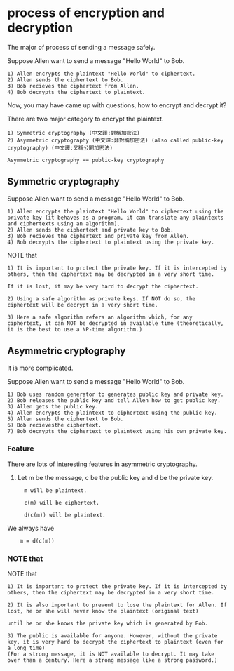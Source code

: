 # process of encryption and decryption

The major of process of sending a message safely.

Suppose Allen want to send a message "Hello World" to Bob.

    1) Allen encrypts the plaintext "Hello World" to ciphertext.
    2) Allen sends the ciphertext to Bob.
    3) Bob recieves the ciphertext from Allen.
    4) Bob decrypts the ciphertext to plaintext.
    
Now, you may have came up with questions, how to encrypt and decrypt it?    

There are two major category to encrypt the plaintext.

    1) Symmetric cryptography (中文譯:對稱加密法)
    2) Asymmetric cryptography (中文譯:非對稱加密法) (also called public-key cryptography) (中文譯:又稱公開加密法)
    
    Asymmetric cryptography == public-key cryptography
    
## Symmetric cryptography

Suppose Allen want to send a message "Hello World" to Bob.

    1) Allen encrypts the plaintext "Hello World" to ciphertext using the private key (it behaves as a program, it can translate any plaintexts and ciphertexts using an algorithm).
    2) Allen sends the ciphertext and private key to Bob.
    3) Bob recieves the ciphertext and private key from Allen.
    4) Bob decrypts the ciphertext to plaintext using the private key.
    
NOTE that 
    
    1) It is important to protect the private key. If it is intercepted by others, then the ciphertext may be decrypted in a very short time.
    
    If it is lost, it may be very hard to decrypt the ciphertext.
    
    2) Using a safe algorithm as private keys. If NOT do so, the ciphertext will be decrypt in a very short time.
    
    3) Here a safe algorithm refers an algorithm which, for any ciphertext, it can NOT be decrypted in available time (theoretically, it is the best to use a NP-time algorithm.)
    
    
## Asymmetric cryptography

It is more complicated.

Suppose Allen want to send a message "Hello World" to Bob.

    1) Bob uses random generator to generates public key and private key.
    2) Bob releases the public key and tell Allen how to get public key.
    3) Allen gets the public key.
    4) Allen encrypts the plaintext to ciphertext using the public key.
    5) Allen sends the ciphertext to Bob.
    6) Bob recievesthe ciphertext.
    7) Bob decrypts the ciphertext to plaintext using his own private key.
    
    
### Feature

There are lots of interesting features in asymmetric cryptography.

1. Let m be the message, c be the public key and d be the private key.

         m will be plaintext.
    
         c(m) will be ciphertext.
         
         d(c(m)) will be plaintext.
        
        
We always have
        
        m = d(c(m))
    




### NOTE that
 NOTE that 
    
    1) It is important to protect the private key. If it is intercepted by others, then the ciphertext may be decrypted in a very short time.
    
    2) It is also important to prevent to lose the plaintext for Allen. If lost, he or she will never know the plaintext (original text) 
    
    until he or she knows the private key which is generated by Bob.
    
    3) The public is available for anyone. However, without the private key, it is very hard to decrypt the ciphertext to plaintext (even for a long time) 
    (For a strong message, it is NOT available to decrypt. It may take over than a century. Here a strong message like a strong password.)
    
